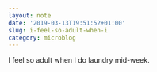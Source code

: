 ```yaml
---
layout: note
date: '2019-03-13T19:51:52+01:00'
slug: i-feel-so-adult-when-i
category: microblog
---
```

I feel so adult when I do laundry mid-week.

